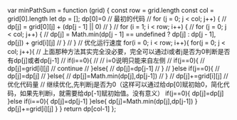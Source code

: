 var minPathSum = function (grid) {
        const row = grid.length
        const col = grid[0].length
        let dp = [];
        dp[0]=0
        // 最初的代码
        // for (j = 0; j < col; j++) {
        //     dp[j] = grid[0][j] + (dp[j - 1] || 0)
        // }
        // for (i = 1; i < row; i++) {
        //     for (j = 0; j < col; j++) {
        //         dp[j] = Math.min(dp[j - 1] == undefined ? dp[j] : dp[j - 1], dp[j]) + grid[i][j]
        //     }
        // }
        // 优化运行速度
        for(i = 0; i < row; i++){
            for(j = 0; j < col; j++){
                // 上面那种方法其实完全没必要，完全可以通过i或者j是否为0判断是否有dp[j]或者dp[j-1]
                // if(i==0){
                //     // i=0说明只能来自左侧
                //     if(j==0){
                //         dp[j]=grid[i][j]
                //         continue
                //     }else{
                //         dp[j]=dp[j-1]
                //     }
                // }else if(j==0){
                //     dp[j]=dp[j]
                // }else{
                //     dp[j]=Math.min(dp[j],dp[j-1])
                // }
                // dp[j]+=grid[i][j]
                // 优化代码量
                // 继续优化,先判断j是否为0（这样可以通过给dp[0]赋初始0，简化代码，如果先判断i，就需要给dp[-1]赋初始值。没有意义）
                if(j==0){
                    dp[j]=dp[j]
                }else if(i==0){
                    dp[j]=dp[j-1]
                }else{
                    dp[j]=Math.min(dp[j],dp[j-1])
                }
                dp[j]+=grid[i][j]
            }
        }
        return dp[col-1]
    };